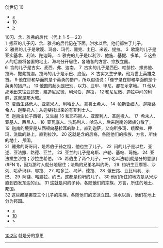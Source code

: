 ﻿





 创世记 10




* [<](bible/GEN09.md)
* [10](bible/GEN.md)
* [>](bible/GEN11.md)



 
10闪、含、雅弗的后代 （代上
1·
5—
23）  
1  挪亚的儿子闪、含、雅弗的后代记在下面。洪水以后，他们都生了儿子。  
2  雅弗的儿子是歌篾、玛各、玛代、雅完、土巴、米设、提拉。 
3  歌篾的儿子是亚实基拿、利法、陀迦玛。 
4  雅完的儿子是以利沙、他施、基提、多单。 
5 这些人的后裔将各国的地土、海岛分开居住，各随各的方言、宗族立国。  
6  含的儿子是古实、麦西、弗、迦南。 
7  古实的儿子是西巴、哈腓拉、撒弗他、拉玛、撒弗提迦。拉玛的儿子是示巴、底但。 
8  古实又生宁录，他为世上英雄之首。 
9 他在耶和华面前是个英勇的猎户，所以俗语说：「像宁录在耶和华面前是个英勇的猎户。」 
10 他国的起头是巴别、以力、亚甲、甲尼，都在示拿地。 
11 他从那地出来往亚述去，建造尼尼微、利河伯、迦拉， 
12 和尼尼微、迦拉中间的利鲜，这就是那大城。  
13  麦西生路低人、亚拿米人、利哈比人、拿弗土希人、 
14  帕斯鲁细人、迦斯路希人、迦斐托人；从迦斐托出来的有非利士人。  
15  迦南生长子西顿，又生赫 
16 和耶布斯人、亚摩利人、革迦撒人、 
17  希未人、亚基人、西尼人、 
18  亚瓦底人、洗玛利人、哈马人，后来迦南的诸族分散了。 
19  迦南的境界是从西顿向基拉耳的路上，直到迦萨，又向所多玛、蛾摩拉、押玛、洗扁的路上，直到拉沙。 
20 这就是含的后裔，各随他们的宗族、方言，所住的地土、邦国。  
21  雅弗的哥哥闪，是希伯子孙之祖，他也生了儿子。 
22  闪的儿子是以拦、亚述、亚法撒、路德、亚兰。 
23  亚兰的儿子是乌斯、户勒、基帖、玛施。 
24  亚法撒生沙拉；沙拉生希伯。 
25  希伯生了两个儿子，一个名叫法勒[就是分的意思](#FN
1)，因为那时人就分地居住；法勒的兄弟名叫约坍。 
26  约坍生亚摩答、沙列、哈萨玛非、耶拉、 
27  哈多兰、乌萨、德拉、 
28  俄巴路、亚比玛利、示巴、 
29  阿斐、哈腓拉、约巴，这都是约坍的儿子。 
30 他们所住的地方是从米沙直到西发东边的山。 
31 这就是闪的子孙，各随他们的宗族、方言，所住的地土、邦国。  
32 这些都是挪亚三个儿子的宗族，各随他们的支派立国。洪水以后，他们在地上分为邦国。 
* [<](bible/GEN09.md)
* [10](bible/GEN.md)
* [>](bible/GEN11.md)





---


[10:25:](#V25)
就是分的意思




---









